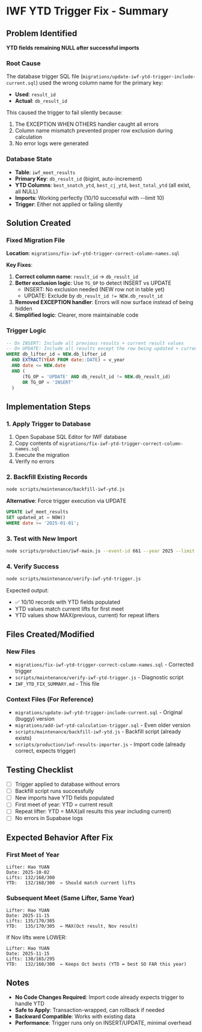 # IWF YTD Trigger Fix - Summary

## Problem Identified

**YTD fields remaining NULL after successful imports**

### Root Cause
The database trigger SQL file (`migrations/update-iwf-ytd-trigger-include-current.sql`) used the wrong column name for the primary key:
- **Used**: `result_id`
- **Actual**: `db_result_id`

This caused the trigger to fail silently because:
1. The EXCEPTION WHEN OTHERS handler caught all errors
2. Column name mismatch prevented proper row exclusion during calculation
3. No error logs were generated

### Database State
- **Table**: `iwf_meet_results`
- **Primary Key**: `db_result_id` (bigint, auto-increment)
- **YTD Columns**: `best_snatch_ytd`, `best_cj_ytd`, `best_total_ytd` (all exist, all NULL)
- **Imports**: Working perfectly (10/10 successful with --limit 10)
- **Trigger**: Either not applied or failing silently

## Solution Created

### Fixed Migration File
**Location**: `migrations/fix-iwf-ytd-trigger-correct-column-names.sql`

**Key Fixes**:
1. **Correct column name**: `result_id` → `db_result_id`
2. **Better exclusion logic**: Use `TG_OP` to detect INSERT vs UPDATE
   - INSERT: No exclusion needed (NEW row not in table yet)
   - UPDATE: Exclude by `db_result_id != NEW.db_result_id`
3. **Removed EXCEPTION handler**: Errors will now surface instead of being hidden
4. **Simplified logic**: Clearer, more maintainable code

### Trigger Logic
```sql
-- On INSERT: Include all previous results + current result values
-- On UPDATE: Include all results except the row being updated + current values
WHERE db_lifter_id = NEW.db_lifter_id
  AND EXTRACT(YEAR FROM date::DATE) = v_year
  AND date <= NEW.date
  AND (
      (TG_OP = 'UPDATE' AND db_result_id != NEW.db_result_id)
      OR TG_OP = 'INSERT'
  )
```

## Implementation Steps

### 1. Apply Trigger to Database
1. Open Supabase SQL Editor for IWF database
2. Copy contents of `migrations/fix-iwf-ytd-trigger-correct-column-names.sql`
3. Execute the migration
4. Verify no errors

### 2. Backfill Existing Records
```bash
node scripts/maintenance/backfill-iwf-ytd.js
```

**Alternative**: Force trigger execution via UPDATE
```sql
UPDATE iwf_meet_results
SET updated_at = NOW()
WHERE date >= '2025-01-01';
```

### 3. Test with New Import
```bash
node scripts/production/iwf-main.js --event-id 661 --year 2025 --limit 10
```

### 4. Verify Success
```bash
node scripts/maintenance/verify-iwf-ytd-trigger.js
```

Expected output:
- ✅ 10/10 records with YTD fields populated
- YTD values match current lifts for first meet
- YTD values show MAX(previous, current) for repeat lifters

## Files Created/Modified

### New Files
- `migrations/fix-iwf-ytd-trigger-correct-column-names.sql` - Corrected trigger
- `scripts/maintenance/verify-iwf-ytd-trigger.js` - Diagnostic script
- `IWF_YTD_FIX_SUMMARY.md` - This file

### Context Files (For Reference)
- `migrations/update-iwf-ytd-trigger-include-current.sql` - Original (buggy) version
- `migrations/add-iwf-ytd-calculation-trigger.sql` - Even older version
- `scripts/maintenance/backfill-iwf-ytd.js` - Backfill script (already exists)
- `scripts/production/iwf-results-importer.js` - Import code (already correct, expects trigger)

## Testing Checklist

- [ ] Trigger applied to database without errors
- [ ] Backfill script runs successfully
- [ ] New imports have YTD fields populated
- [ ] First meet of year: YTD = current result
- [ ] Repeat lifter: YTD = MAX(all results this year including current)
- [ ] No errors in Supabase logs

## Expected Behavior After Fix

### First Meet of Year
```
Lifter: Hao YUAN
Date: 2025-10-02
Lifts: 132/168/300
YTD:   132/168/300  ← Should match current lifts
```

### Subsequent Meet (Same Lifter, Same Year)
```
Lifter: Hao YUAN
Date: 2025-11-15
Lifts: 135/170/305
YTD:   135/170/305  ← MAX(Oct result, Nov result)
```

If Nov lifts were LOWER:
```
Lifter: Hao YUAN
Date: 2025-11-15
Lifts: 130/165/295
YTD:   132/168/300  ← Keeps Oct bests (YTD = best SO FAR this year)
```

## Notes

- **No Code Changes Required**: Import code already expects trigger to handle YTD
- **Safe to Apply**: Transaction-wrapped, can rollback if needed
- **Backward Compatible**: Works with existing data
- **Performance**: Trigger runs only on INSERT/UPDATE, minimal overhead
